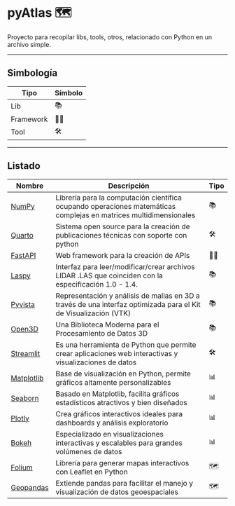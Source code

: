 # pyAtlas 🗺️
Proyecto para recopilar libs, tools, otros, relacionado con Python en un archivo simple.

---

## Simbología
| Tipo      | Símbolo |
|-----------|--------|
| Lib       | 📚     |
| Framework | 👷‍♂️  |
| Tool| 🛠️       |

---

## Listado

| Nombre                      | Descripción                                                                                                       | Tipo  |
|-----------------------------|-------------------------------------------------------------------------------------------------------------------|-------|
| [NumPy](https://numpy.org/) | Librería para la computación científica ocupando operaciones matemáticas complejas en matrices multidimensionales | 📚    |
| [Quarto](https://quarto.org/)                  | Sistema open source para la creación de publicaciones técnicas con soporte con python | 🛠️   |
| [FastAPI](https://fastapi.tiangolo.com/)                 | Web framework para la creación de APIs | 👷‍♂️ |
| [Laspy](https://laspy.readthedocs.io/en/latest/index.html) | Interfaz para leer/modificar/crear archivos LIDAR .LAS que coinciden con la especificación 1.0 - 1.4.| 📚 |
| [Pyvista](https://docs.pyvista.org/) | Representación y análisis de mallas en 3D a través de una interfaz optimizada para el Kit de Visualización (VTK) | 📚 |
| [Open3D](https://www.open3d.org/) | Una Biblioteca Moderna para el Procesamiento de Datos 3D | 📚  |
| [Streamlit](https://streamlit.io) | Es una herramienta de Python que permite crear aplicaciones web interactivas y visualizaciones de datos   | 🛠️ |
| [Matplotlib](https://matplotlib.org/) | Base de visualización en Python, permite gráficos altamente personalizables | 📊 |
| [Seaborn](https://seaborn.pydata.org/) | Basado en Matplotlib, facilita gráficos estadísticos atractivos y bien diseñados | 📊 |
| [Plotly](https://plotly.com/python/) | Crea gráficos interactivos ideales para dashboards y análisis exploratorio | 📊 |
| [Bokeh](https://bokeh.org/) | Especializado en visualizaciones interactivas y escalables para grandes volúmenes de datos | 📊 |
| [Folium](https://python-visualization.github.io/folium/) | Librería para generar mapas interactivos con Leaflet en Python | 🗺️ |
| [Geopandas](https://geopandas.org/) | Extiende pandas para facilitar el manejo y visualización de datos geoespaciales | 🗺️ |